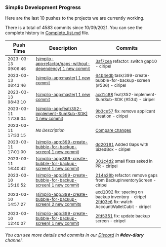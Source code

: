 
### Simplio Development Progress

Here are the last 10 pushes to the projects we are currently working.

There is a total of 4583 commits since 10/09/2021. You can see the complete history in
 [Complete_list.md](Complete_list.md) file.

| Push Time | Description | Commits |
| --- | --- | --- |
| <sub>2023-03-13 09:06:46</sub> | <sub>[[simplio-app:refactor/gaps\-without\-dependency] 1 new commit](https://github.com/SimplioOfficial/simplio-app/commit/3af7cea3d78402c459649c87924638d11402d42f)</sub> | <sub>[3af7cea](https://github.com/SimplioOfficial/simplio-app/commit/3af7cea3d78402c459649c87924638d11402d42f) refactor: switch gap10 - ciripel</sub> |
| <sub>2023-03-13 08:43:46</sub> | <sub>[[simplio-app:master] 1 new commit](https://github.com/SimplioOfficial/simplio-app/commit/64b4edbda6aee1ebdfb1f55afed5db2e5c84601f)</sub> | <sub>[64b4edb](https://github.com/SimplioOfficial/simplio-app/commit/64b4edbda6aee1ebdfb1f55afed5db2e5c84601f) task/399-create-bubble-for-backup-screen (#536) - ciripel</sub> |
| <sub>2023-03-13 08:43:10</sub> | <sub>[[simplio-app:master] 1 new commit](https://github.com/SimplioOfficial/simplio-app/commit/acd1c88196bcb41b0909991398b111d9606a68ed)</sub> | <sub>[acd1c88](https://github.com/SimplioOfficial/simplio-app/commit/acd1c88196bcb41b0909991398b111d9606a68ed) feat/352-implement-SumSub-SDK (#534) - ciripel</sub> |
| <sub>2023-03-11 17:39:04</sub> | <sub>[[simplio-app:feat/352\-implement\-SumSub\-SDK] 1 new commit](https://github.com/SimplioOfficial/simplio-app/commit/9b3ce578ddc3a8e53bd1aecf9d0df6489084988b)</sub> | <sub>[9b3ce57](https://github.com/SimplioOfficial/simplio-app/commit/9b3ce578ddc3a8e53bd1aecf9d0df6489084988b) fix: remove applicant creation - ciripel</sub> |
| <sub>2023-03-11 17:33:15</sub> | <sub>_No Description_</sub> | <sub>[Compare changes](https://github.com/SimplioOfficial/simplio-app/compare/73973882a708...481ead1daff5)</sub> |
| <sub>2023-03-11 17:01:00</sub> | <sub>[[simplio-app:399\-create\-bubble\-for\-backup\-screen] 1 new commit](https://github.com/SimplioOfficial/simplio-app/commit/dd20181ab4fad37359c9811cea159e903cedd38d)</sub> | <sub>[dd20181](https://github.com/SimplioOfficial/simplio-app/commit/dd20181ab4fad37359c9811cea159e903cedd38d) Added Gaps with SizedBox - ciripel</sub> |
| <sub>2023-03-11 16:40:42</sub> | <sub>[[simplio-app:399\-create\-bubble\-for\-backup\-screen] 1 new commit](https://github.com/SimplioOfficial/simplio-app/commit/301c4d2cb601ecb1094f9542b0d56b9867c3e3f1)</sub> | <sub>[301c4d2](https://github.com/SimplioOfficial/simplio-app/commit/301c4d2cb601ecb1094f9542b0d56b9867c3e3f1) small fixes asked in PR - ciripel</sub> |
| <sub>2023-03-10 15:10:52</sub> | <sub>[[simplio-app:399\-create\-bubble\-for\-backup\-screen] 1 new commit](https://github.com/SimplioOfficial/simplio-app/commit/214a28bd60ba3e5af6ba4ae46eda4ba4e29f760a)</sub> | <sub>[214a28b](https://github.com/SimplioOfficial/simplio-app/commit/214a28bd60ba3e5af6ba4ae46eda4ba4e29f760a) refactor: remove gaps from BackupInventoryScreen - ciripel</sub> |
| <sub>2023-03-10 14:57:27</sub> | <sub>[[simplio-app:399\-create\-bubble\-for\-backup\-screen] 2 new commits](https://github.com/SimplioOfficial/simplio-app/compare/2fd535137917...2fd03e608952)</sub> | <sub>[aed1092](https://github.com/SimplioOfficial/simplio-app/commit/aed1092449e3383ae02a2bfef915f913254f1b37) fix: spacing on backup inventory - ciripel<br>[2fd03e6](https://github.com/SimplioOfficial/simplio-app/commit/2fd03e6089527777badb0c9a8575492897d21d57) fix: watch AccountWalletCubit - ciripel</sub> |
| <sub>2023-03-10 12:40:07</sub> | <sub>[[simplio-app:399\-create\-bubble\-for\-backup\-screen] 1 new commit](https://github.com/SimplioOfficial/simplio-app/commit/2fd535137917d0df5990ec983365f05ea6753114)</sub> | <sub>[2fd5351](https://github.com/SimplioOfficial/simplio-app/commit/2fd535137917d0df5990ec983365f05ea6753114) fix: update backup screen - ciripel</sub> |

_You can see more details and commits in our [Discord](https://discord.gg/aKhjuwZmdP) in **#dev-diary** channel._

